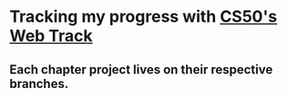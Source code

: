# Tracking my progress with [CS50's Web Track](https://cs50.harvard.edu/web/2020/)
## Each chapter project lives on their respective branches.
